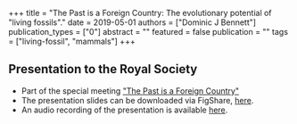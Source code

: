 +++
title = "The Past is a Foreign Country: The evolutionary potential of \"living fossils\"."
date = 2019-05-01
authors = ["Dominic J Bennett"]
publication_types = ["0"]
abstract = ""
featured = false
publication = ""
tags = ["living-fossil", "mammals"]
+++

## Presentation to the Royal Society

* Part of the special meeting ["The Past is a Foreign Country"](https://royalsociety.org/science-events-and-lectures/2019/01/the-past-is-a-foreign-country/)
* The presentation slides can be downloaded via FigShare, [here](https://figshare.com/articles/The_Past_is_a_Foreign_Country_The_evolutionary_potential_of_living_fossils_/8035400).
* An audio recording of the presentation is available [here](http://downloads.royalsociety.org/events/2019/01/the-past-is-a-foreign-country/Bennett.MP3).
